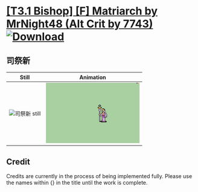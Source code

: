 # [\[T3.1 Bishop\] \[F\] Matriarch by MrNight48 \(Alt Crit by 7743\)](./) [![Download](https://img.shields.io/badge/Download--red?style=social&logo=github)](https://minhaskamal.github.io/DownGit/#/home?url=https://github.com/Klokinator/FE-Repo/tree/main/Battle%20Animations%2FWIP%20Animations%2F%5BT3.1%20Bishop%5D%20%5BF%5D%20Matriarch%20by%20MrNight48%20(Alt%20Crit%20by%207743)%2F%E5%8F%B8%E7%A5%AD%E6%96%B0)

## 司祭新

| Still | Animation |
| :---: | :-------: |
| ![司祭新 still](./%E5%8F%B8%E7%A5%AD%E6%96%B0_000.png) | ![司祭新](./%E5%8F%B8%E7%A5%AD%E6%96%B0.gif) |

## Credit

Credits are currently in the process of being implemented fully. Please use the names within {} in the title until the work is complete.
